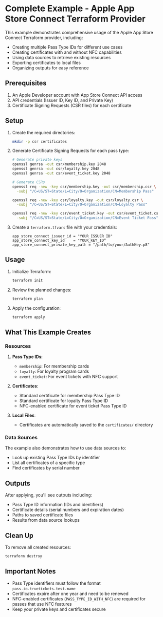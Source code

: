# Complete Example - Apple App Store Connect Terraform Provider

This example demonstrates comprehensive usage of the Apple App Store
Connect Terraform provider, including:

- Creating multiple Pass Type IDs for different use cases
- Creating certificates with and without NFC capabilities
- Using data sources to retrieve existing resources
- Exporting certificates to local files
- Organizing outputs for easy reference

## Prerequisites

1. An Apple Developer account with App Store Connect API access
2. API credentials (Issuer ID, Key ID, and Private Key)
3. Certificate Signing Requests (CSR files) for each certificate

## Setup

1. Create the required directories:

    ```bash
    mkdir -p csr certificates
    ```

2. Generate Certificate Signing Requests for each pass type:

    ```bash
    # Generate private keys
    openssl genrsa -out csr/membership.key 2048
    openssl genrsa -out csr/loyalty.key 2048
    openssl genrsa -out csr/event_ticket.key 2048

    # Generate CSRs
    openssl req -new -key csr/membership.key -out csr/membership.csr \
      -subj "/C=US/ST=State/L=City/O=Organization/CN=Membership Pass"

    openssl req -new -key csr/loyalty.key -out csr/loyalty.csr \
      -subj "/C=US/ST=State/L=City/O=Organization/CN=Loyalty Pass"

    openssl req -new -key csr/event_ticket.key -out csr/event_ticket.csr \
      -subj "/C=US/ST=State/L=City/O=Organization/CN=Event Ticket Pass"
    ```

3. Create a `terraform.tfvars` file with your credentials:
    ```hcl
    app_store_connect_issuer_id = "YOUR_ISSUER_ID"
    app_store_connect_key_id    = "YOUR_KEY_ID"
    app_store_connect_private_key_path = "/path/to/your/AuthKey.p8"
    ```

## Usage

1. Initialize Terraform:

    ```bash
    terraform init
    ```

2. Review the planned changes:

    ```bash
    terraform plan
    ```

3. Apply the configuration:
    ```bash
    terraform apply
    ```

## What This Example Creates

### Resources

1. **Pass Type IDs**:

    - `membership`: For membership cards
    - `loyalty`: For loyalty program cards
    - `event_ticket`: For event tickets with NFC support

2. **Certificates**:

    - Standard certificate for membership Pass Type ID
    - Standard certificate for loyalty Pass Type ID
    - NFC-enabled certificate for event ticket Pass Type ID

3. **Local Files**:
    - Certificates are automatically saved to the `certificates/`
      directory

### Data Sources

The example also demonstrates how to use data sources to:

- Look up existing Pass Type IDs by identifier
- List all certificates of a specific type
- Find certificates by serial number

## Outputs

After applying, you'll see outputs including:

- Pass Type ID information (IDs and identifiers)
- Certificate details (serial numbers and expiration dates)
- Paths to saved certificate files
- Results from data source lookups

## Clean Up

To remove all created resources:

```bash
terraform destroy
```

## Important Notes

- Pass Type identifiers must follow the format
  `pass.io.truetickets.test.name`
- Certificates expire after one year and need to be renewed
- NFC-enabled certificates (`PASS_TYPE_ID_WITH_NFC`) are required for
  passes that use NFC features
- Keep your private keys and certificates secure
